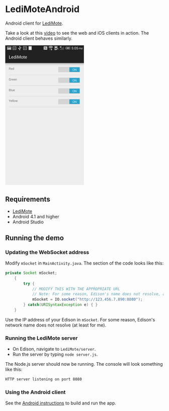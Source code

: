 # LediMoteAndroid

Android client for [LediMote](https://github.com/drejkim/LediMote).

Take a look at this [video](https://youtu.be/i61g4aYkrI0) to see the web and iOS clients in action. The Android client behaves similarly.

<img src="https://raw.githubusercontent.com/drejkim/LediMoteAndroid/master/screenshots/LediMote.png" width="250">

## Requirements

* [LediMote](https://github.com/drejkim/LediMote)
* Android 4.1 and higher
* Android Studio

## Running the demo

### Updating the WebSocket address

Modify `mSocket` in `MainActivity.java`. The section of the code looks like this:

```java
private Socket mSocket;
    {
        try {
            // MODIFY THIS WITH THE APPROPRIATE URL
            // Note: For some reason, Edison's name does not resolve, and I had to use its IP address
            mSocket = IO.socket("http://123.456.7.890:8080");
        } catch(URISyntaxException e) { }
    }
```

Use the IP address of your Edison in `mSocket`. For some reason, Edison's network name does not resolve (at least for me).

### Running the LediMote server

* On Edison, navigate to `LediMote/server`.
* Run the server by typing `node server.js`.

The Node.js server should now be running. The console will look something like this:

```bash
HTTP server listening on port 8080
```

### Using the Android client

See the [Android instructions](https://developer.android.com/tools/building/building-studio.html) to build and run the app.
